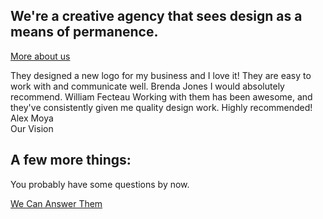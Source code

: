 ## We're a creative agency that sees design as a means of permanence.
[More about us](/about)

<section class="center grid ji-space-around ai-start jc-center gap-4 col-3" style="margin-bottom: 0">
  <Import from="/_/static/Services.html"></Import>
  <!-- <a class="button center span-all" href="/projects">See our Work</a> -->
</section>

<section class="primary bleed center grid ai-center jc-center ac-center col-3 gap-1">
  <Import from="/_/Review.html">
    <Review>They designed a new logo for my business and I love it! They are easy to work with and communicate well.</Review>
    <Client>Brenda Jones</Client>
  </Import>
  <Import from="/_/Review.html">
    <Review>I would absolutely recommend.</Review>
    <Client>William Fecteau</Client>
  </Import>
  <Import from="/_/Review.html">
    <Review>Working with them has been awesome, and they've consistently given me quality design work. Highly recommended!</Review>
    <Client>Alex Moya</Client>
  </Import>
</section>

<section class="center">
  <Import from="/_/Blurb.html">
    <BlurbTitle>Our Vision</BlurbTitle>
    <BlurbImage from="/_/icons/telescope.svg"></BlurbImage>
    <BlurbDesc from="/_/copy/Vision.md"></BlurbDesc>
  </Import>
</section>

## A few more things:
<Import from="/_/copy/MO.md"></Import>

<section class="center">
  <p>You probably have some questions by now.</p>
  <a class="button" href="/contact">We Can Answer Them</a>
</section>
